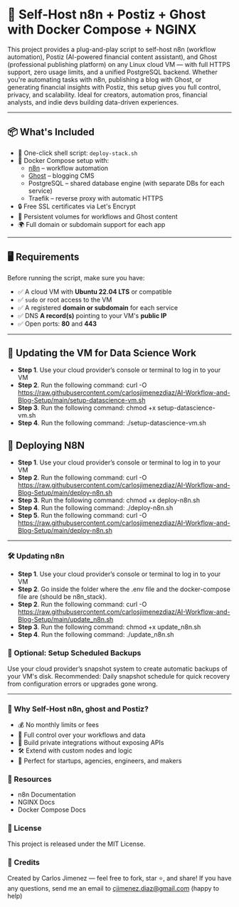# 🚀 Self-Host n8n + Postiz + Ghost with Docker Compose + NGINX
This project provides a plug-and-play script to self-host n8n (workflow automation), Postiz (AI-powered financial content assistant), and Ghost (professional publishing platform) on any Linux cloud VM — with full HTTPS support, zero usage limits, and a unified PostgreSQL backend. Whether you're automating tasks with n8n, publishing a blog with Ghost, or generating financial insights with Postiz, this setup gives you full control, privacy, and scalability. Ideal for creators, automation pros, financial analysts, and indie devs building data-driven experiences.

---

## 📦 What's Included
- 🧩 One-click shell script: `deploy-stack.sh`
- 🐳 Docker Compose setup with:
  - [n8n](https://n8n.io) – workflow automation
  - [Ghost](https://ghost.org) – blogging CMS
  - PostgreSQL – shared database engine (with separate DBs for each service)
  - Traefik – reverse proxy with automatic HTTPS
- 🔒 Free SSL certificates via Let's Encrypt
- 💾 Persistent volumes for workflows and Ghost content
- 🌍 Full domain or subdomain support for each app

---

## 🖥 Requirements
Before running the script, make sure you have:

- ✅ A cloud VM with **Ubuntu 22.04 LTS** or compatible
- ✅ `sudo` or root access to the VM
- ✅ A registered **domain or subdomain** for each service
- ✅ DNS **A record(s)** pointing to your VM's **public IP**
- ✅ Open ports: **80** and **443**

---

## 🚀 Updating the VM for Data Science Work
- **Step 1**. Use your cloud provider’s console or terminal to log in to your VM
- **Step 2**. Run the following command: curl -O https://raw.githubusercontent.com/carlosjimenezdiaz/AI-Workflow-and-Blog-Setup/main/setup-datascience-vm.sh
- **Step 3**. Run the following command: chmod +x setup-datascience-vm.sh
- **Step 4**. Run the following command: ./setup-datascience-vm.sh

## 🚀 Deploying N8N
- **Step 1**. Use your cloud provider’s console or terminal to log in to your VM
- **Step 2**. Run the following command: curl -O https://raw.githubusercontent.com/carlosjimenezdiaz/AI-Workflow-and-Blog-Setup/main/deploy-n8n.sh
- **Step 3**. Run the following command: chmod +x deploy-n8n.sh
- **Step 4**. Run the following command: ./deploy-n8n.sh
- **Step 5**. Run the following command: curl -O https://raw.githubusercontent.com/carlosjimenezdiaz/AI-Workflow-and-Blog-Setup/main/deploy-n8n.sh

---

### 🛠 Updating n8n
- **Step 1**. Use your cloud provider’s console or terminal to log in to your VM
- **Step 2**. Go inside the folder where the .env file and the docker-compose file are (should be n8n_stack).
- **Step 2**. Run the following command: curl -O https://raw.githubusercontent.com/carlosjimenezdiaz/AI-Workflow-and-Blog-Setup/main/update_n8n.sh
- **Step 3**. Run the following command: chmod +x update_n8n.sh
- **Step 4**. Run the following command: ./update_n8n.sh
  
### 💾 Optional: Setup Scheduled Backups
Use your cloud provider’s snapshot system to create automatic backups of your VM's disk.
Recommended: Daily snapshot schedule for quick recovery from configuration errors or upgrades gone wrong.

---

### 🧠 Why Self-Host n8n, ghost and Postiz?
- 💰 No monthly limits or fees
- 🔐 Full control over your workflows and data
- 🧱 Build private integrations without exposing APIs
- 🛠 Extend with custom nodes and logic
- 🚀 Perfect for startups, agencies, engineers, and makers

### 📘 Resources
- n8n Documentation
- NGINX Docs
- Docker Compose Docs

### 📄 License
This project is released under the MIT License.

### 🙌 Credits
Created by Carlos Jimenez — feel free to fork, star ⭐, and share! If you have any questions, send me an email to cjimenez.diaz@gmail.com (happy to help)
